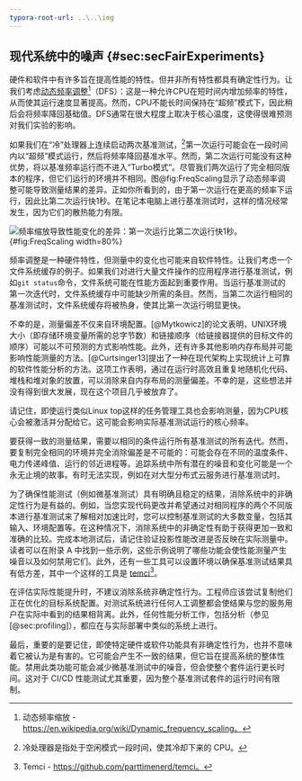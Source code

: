 ```yaml
---
typora-root-url: ..\..\img
---
```


## 现代系统中的噪声 {#sec:secFairExperiments}

硬件和软件中有许多旨在提高性能的特性。但并非所有特性都具有确定性行为。让我们考虑[动态频率调整](https://en.wikipedia.org/wiki/Dynamic_frequency_scaling)[^11]（DFS）：这是一种允许CPU在短时间内增加频率的特性，从而使其运行速度显著提高。然而，CPU不能长时间保持在“超频”模式下，因此稍后会将频率降回基础值。DFS通常在很大程度上取决于核心温度，这使得很难预测对我们实验的影响。

如果我们在“冷”处理器上连续启动两次基准测试，[^1]第一次运行可能会在一段时间内以“超频”模式运行，然后将频率降回基准水平。然而，第二次运行可能没有这种优势，将以基准频率运行而不进入“Turbo模式”。尽管我们两次运行了完全相同版本的程序，但它们运行的环境并不相同。图@fig:FreqScaling显示了动态频率调整可能导致测量结果的差异。正如你所看到的，由于第一次运行在更高的频率下运行，因此比第二次运行快1秒。在笔记本电脑上进行基准测试时，这样的情况经常发生，因为它们的散热能力有限。

![频率缩放导致性能变化的差异：第一次运行比第二次运行快1秒。](../../img/measurements/FreqScaling.jpg){#fig:FreqScaling width=80%}

频率调整是一种硬件特性，但测量中的变化也可能来自软件特性。让我们考虑一个文件系统缓存的例子。如果我们对进行大量文件操作的应用程序进行基准测试，例如`git status`命令，文件系统可能在性能方面起到重要作用。当运行基准测试的第一次迭代时，文件系统缓存中可能缺少所需的条目。然而，当第二次运行相同的基准测试时，文件系统缓存将被热身，使其比第一次运行明显更快。

不幸的是，测量偏差不仅来自环境配置。[@Mytkowicz]的论文表明，UNIX环境大小（即存储环境变量所需的总字节数）和链接顺序（给链接器提供的目标文件的顺序）可能以不可预测的方式影响性能。此外，还有许多其他影响内存布局并可能影响性能测量的方法。[@Curtsinger13]提出了一种在现代架构上实现统计上可靠的软件性能分析的方法。这项工作表明，通过在运行时高效且重复地随机化代码、堆栈和堆对象的放置，可以消除来自内存布局的测量偏差。不幸的是，这些想法并没有得到很大发展，现在这个项目几乎被放弃了。

请记住，即使运行类似Linux top这样的任务管理工具也会影响测量，因为CPU核心会被激活并分配给它。这可能会影响实际基准测试运行的核心频率。

要获得一致的测量结果，需要以相同的条件运行所有基准测试的所有迭代。然而，要复制完全相同的环境并完全消除偏差是不可能的：可能会存在不同的温度条件、电力传递峰值、运行的邻近进程等。追踪系统中所有潜在的噪音和变化可能是一个永无止境的故事。有时无法实现，例如在对大型分布式云服务进行基准测试时。

为了确保性能测试（例如微基准测试）具有明确且稳定的结果，消除系统中的非确定性行为是有益的。例如，当您实现代码更改并希望通过对相同程序的两个不同版本进行基准测试来了解相对加速比时，您可以控制基准测试的大多数变量，包括其输入、环境配置等。在这种情况下，消除系统中的非确定性有助于获得更加一致和准确的比较。完成本地测试后，请记住验证投影性能改进是否反映在实际测量中。读者可以在附录 A 中找到一些示例，这些示例说明了哪些功能会使性能测量产生噪音以及如何禁用它们。此外，还有一些工具可以设置环境以确保基准测试结果具有低方差，其中一个这样的工具是 [temci](https://github.com/parttimenerd/temci)[^14]。

在评估实际性能提升时，不建议消除系统非确定性行为。工程师应该尝试复制他们正在优化的目标系统配置。对测试系统进行任何人工调整都会使结果与您的服务用户在实际中看到的结果相背离。此外，任何性能分析工作，包括分析（参见 [@sec:profiling]），都应在与实际部署中类似的系统上进行。

最后，重要的是要记住，即使特定硬件或软件功能具有非确定性行为，也并不意味着它被认为是有害的。它可能会产生不一致的结果，但它旨在提高系统的整体性能。禁用此类功能可能会减少微基准测试中的噪音，但会使整个套件运行更长时间。这对于 CI/CD 性能测试尤其重要，因为整个基准测试套件的运行时间有限制。

[^1]: 冷处理器是指处于空闲模式一段时间，使其冷却下来的 CPU。 
[^11]: 动态频率缩放 - https://en.wikipedia.org/wiki/Dynamic_frequency_scaling。 
[^14]: Temci - https://github.com/parttimenerd/temci。

